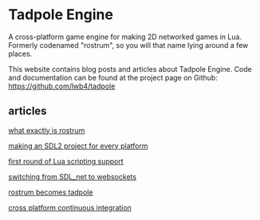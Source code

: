 Tadpole Engine
===

A cross-platform game engine for making 2D networked games in Lua. Formerly codenamed "rostrum", so you will that name lying around a few places.

This website contains blog posts and articles about Tadpole Engine. Code and documentation can be found at the project page on Github: https://github.com/lwb4/tadpole

articles
---

[what exactly is rostrum](idea.md)

[making an SDL2 project for every platform](sdl2.md)

[first round of Lua scripting support](lua.md)

[switching from SDL_net to websockets](websockets.md)

[rostrum becomes tadpole](tadpole.md)

[cross platform continuous integration](ci.md)
